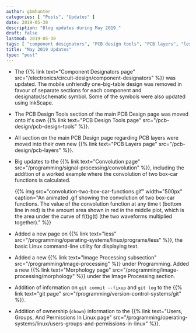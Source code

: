 ```yaml
---
author: gbmhunter
categories: [ "Posts", "Updates" ]
date: 2019-05-30
description: "Blog updates during May 2019."
draft: false
lastmod: 2019-05-30
tags: [ "component designators", "PCB design tools", "PCB layers", "less", "convolution", "git", "fixup", "logs", "chown", "ownership", "Linux" ]
title: "May 2019 Updates"
type: "post"
---
```


* The {{% link text="Component Designators page" src="/electronics/circuit-design/component-designators" %}} was updated. The mobile unfriendly one-big-table design was removed in favour of separate sections for each component and designator/schematic symbol. Some of the symbols were also updated using InkScape.

* The PCB Design Tools section of the main PCB Design page was moved onto it's own {{% link text="PCB Design Tools page" src="/pcb-design/pcb-design-tools" %}}.

* All section on the main PCB Design page regarding PCB layers were moved into their own new {{% link text="PCB Layers page" src="/pcb-design/pcb-layers" %}}.

* Big updates to the {{% link text="Convolution page" src="/programming/signal-processing/convolution" %}}, including the addition of a worked example where the convolution of two box-car functions is calculated.

    {{% img src="convolution-two-box-car-functions.gif" width="500px" caption="An animated .gif showing the convolution of two box-car functions. The value of the convolution function at any time t (bottom line in red) is the amount area shown in red in the middle plot, which is the area under the curve of f(t)g(t) (the two waveforms multiplied together)." %}}

* Added a new page on {{% link text="less" src="/programming/operating-systems/linux/programs/less" %}}, the basic Linux command-line utility for displaying text.

* Added a new {{% link text="Image Processing subsection" src="/programming/image-processing" %}} under Programming. Added a new {{% link text="Morphology page" src="/programming/image-processing/morphology" %}} under the Image Processing section.

* Addition of information on `git commit --fixup` and `git log` to the {{% link text="git page" src="/programming/version-control-systems/git" %}}.

* Addition of ownership (`chown`) information to the {{% link text="Users, Groups, And Permissions In Linux page" src="/programming/operating-systems/linux/users-groups-and-permissions-in-linux" %}}.